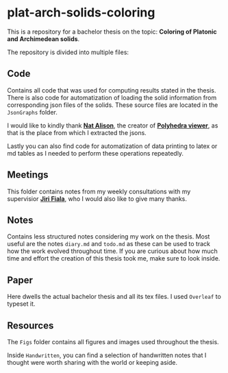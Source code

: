 # plat-arch-solids-coloring
This is a repository for a bachelor thesis on the topic: **Coloring of Platonic and Archimedean solids**.

The repository is divided into multiple files:

## Code

Contains all code that was used for computing results stated in the thesis. There is also code for automatization of loading the solid information from corresponding json files of the solids. These source files are located in the `JsonGraphs` folder.

I would like to kindly thank **[Nat Alison](https://www.tessera.li/)**, the creator of **[Polyhedra viewer](https://polyhedra.tessera.li/)**, as that is the place from which I extracted the jsons.

Lastly you can also find code for automatization of data printing to latex or md tables as I needed to perform these operations repeatedly.

## Meetings

This folder contains notes from my weekly consultations with my supervisior **[Jiri Fiala](https://kam.mff.cuni.cz/~fiala/index.shtml.en)**, who I would also like to give many thanks.

## Notes

Contains less structured notes considering my work on the thesis. Most useful are the notes `diary.md` and `todo.md` as these can be used to track how the work evolved throughout time. If you are curious about how much time and effort the creation of this thesis took me, make sure to look inside.

## Paper

Here dwells the actual bachelor thesis and all its tex files. I used `Overleaf` to typeset it.

## Resources

The `Figs` folder contains all figures and images used throughout the thesis.

Inside `Handwritten`, you can find a selection of handwritten notes that I thought were worth sharing with the world or keeping aside.
